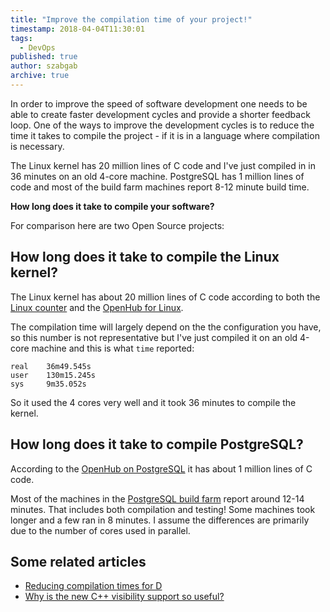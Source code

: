 ```yaml
---
title: "Improve the compilation time of your project!"
timestamp: 2018-04-04T11:30:01
tags:
  - DevOps
published: true
author: szabgab
archive: true
---
```



In order to improve the speed of software development one needs to be able to create faster development cycles and provide a shorter feedback loop. One of the ways to improve the development cycles is to reduce the time it takes to compile the project - if it is in a language where compilation is necessary.

The Linux kernel has 20 million lines of C code and I've just compiled in in 36 minutes on an old 4-core machine. PostgreSQL has 1 million lines of code and most of the build farm machines report 8-12 minute build time.

<b>How long does it take to compile your software?</b>


For comparison here are two Open Source projects:

## How long does it take to compile the Linux kernel?

The Linux kernel has about 20 million lines of C code according to both the
[Linux counter](https://www.linuxcounter.net/statistics/kernel) and the
[OpenHub for Linux](https://www.openhub.net/p/linux).

The compilation time will largely depend on the the configuration you have, so this number
is not representative but I've just compiled it on an old 4-core machine and this is what `time` reported:

```
real    36m49.545s
user    130m15.245s
sys     9m35.052s
```

So it used the 4 cores very well and it took 36 minutes to compile the kernel.

## How long does it take to compile PostgreSQL?

According to the [OpenHub on PostgreSQL](https://www.openhub.net/p/postgres) it has about 1 million lines of C code.

Most of the machines in the [PostgreSQL build farm](https://buildfarm.postgresql.org/) report around 12-14 minutes. That includes both compilation and testing! Some machines took longer and a few ran in 8 minutes. I assume the differences are primarily due to the number of cores used in parallel.

## Some related articles

* [Reducing compilation times for D](https://medium.com/tripaneer-techblog/reducing-compilation-times-ca524484beeb)
* [Why is the new C++ visibility support so useful?](https://gcc.gnu.org/wiki/Visibility)

